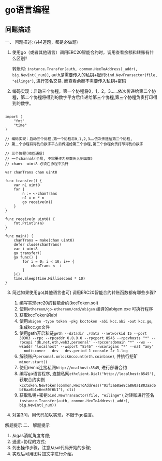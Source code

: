 # go语言编程

## 问题描述

一、 问题描述:
(共4道题，都是必做题)

1) 使用go（或者其他语言）调用ERC20智能合约时，调用查看余额和转账有什么区别?

	转账时: `instance.Transfer(auth, common.HexToAddress(_addr), big.NewInt(_num))`, auth是需要传入的私钥+密码`bind.NewTransactor(file, "eilinge")`, 进行签名交易.
	而查看余额不需要传入私钥+密码
	
2) 编码实现：启动三个协程，第一个协程将0，1，2，3……依次传递给第二个协程，第二个协程将得到的数字平方后传递给第三个协程,第三个协程负责打印得到的数字。

```package main

import (
	"fmt"
	"time"
)

// 编码实现：启动三个协程,第一个协程将0,1,2,3……依次传递给第二个协程,
// 第二个协程将得到的数字平方后传递给第三个协程,第三个协程负责打印得到的数字

// 三个协程(相互通信)
// 一个channal(全局, 不需要作为参数传入到函数)
// chan<- uint8 必须在协程中执行

var chanTrans chan uint8

func transfer() {
	var n1 uint8
	for {
		n := <-chanTrans
		n1 = n * n
		go receive(n1)
	}
}

func receive(n uint8) {
	fmt.Println(n)
}

func main() {
	chanTrans = make(chan uint8)
	defer close(chanTrans)
	var i uint8
	go transfer()
	go func() {
		for i = 0; i < 10; i++ {
			chanTrans <- i
		}
	}()
	time.Sleep(time.Millisecond * 10)
}
```

3) 简述如果使用go(其他语言也可) 调用ERC20智能合约转账函数都有哪些步骤?

	1. 编写实现erc20的智能合约(kccToken.sol)
	2. 使用`ethereum/go-ethereum/cmd/abigen` 编译的abigen.exe 可执行程序
	3. 获取kccToken的abi
	4. 使用`abigen -type token -pkg kcctoken -abi kcc.abi -out kcc.go`, 生成kcc.go文件
	5. 使用geth开启私链`geth --datadir ./data --networkid 15 --port 30303 --rpc --rpcaddr 0.0.0.0 --rpcport 8545 --rpcvhosts "*" --rpcapi 'db,net,eth,web3,personal' --rpccorsdomain "*" --ws --wsaddr "localhost" --wsport "8546" --wsorigins "*" --nat "any" --nodiscover --dev --dev.period 1 console 2> 1.log`
	6. 解锁账户`personal.unlockAccount(eth.coinbase)`, 并执行挖矿`miner.start()`
	7. 使用remix连接私网`http://ocalhost:8545`, 进行部署合约
	8. 编写go语言程序, 连接私网`ethclient.Dial("http://localhost:8545")`,获取合约实例`kcctoken.NewToken(common.HexToAddress("0xf3a68ae8ca860a1803aad6bf6aa6b1e6ee80f6b1"), cli)`
	9. 获取私钥+密钥`bind.NewTransactor(file, "eilinge")`,对转账进行签名`instance.Transfer(auth, common.HexToAddress(_addr), big.NewInt(_num))`

4) 对第3问，用代码加以实现，不限于go语言。

解题提示
二、 解题提示

1) 从gas消耗角度考虑;
2) 通道+协程的方式;
3) 列出操作步骤，注意从sol代码开始的步骤;
4) 实现后可用图片加文字进行介绍。
